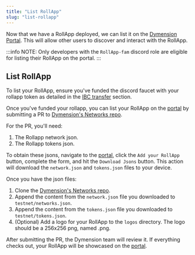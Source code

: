 ```yaml
---
title: "List RollApp"
slug: "list-rollapp"
---
```


Now that we have a RollApp deployed, we can list it on the [Dymension Portal](https://portal.dymension.xyz). This will allow other users to discover and interact with the RollApp.

:::info NOTE:
Only developers with the `RollApp-fam` discord role are eligible for listing their RollApp on the portal.
:::
## List RollApp

To list your RollApp, ensure you've funded the discord faucet with your rollapp token as detailed in the [IBC transfer](/docs/build/quick-start/roller-quick/ibc-transfer.md) section.

Once you've funded your rollapp, you can list your RollApp on the [portal](https://portal.dymension.xyz) by submitting a PR to [Dymension's Networks repo](https://github.com/dymensionxyz/networks/).

For the PR, you'll need:
1. The Rollapp network json.
2. The Rollapp tokens json.

To obtain these jsons, navigate to the [portal](https://portal.dymension.xyz), click the `Add your RollApp` button, complete the form, and hit the `Download Jsons` button. This action will download the `network.json` and `tokens.json` files to your device.

Once you have the json files:
1. Clone the [Dymension's Networks repo](https://github.com/dymensionxyz/networks/).
2. Append the content from the `network.json` file you downloaded to `testnet/networks.json`.
3. Append the content from the `tokens.json` file you downloaded to `testnet/tokens.json`.
4. (Optional) Add a logo for your RollApp to the `logos` directory. The logo should be a 256x256 png, named <your-rollapp-id>.png.

After submitting the PR, the Dymension team will review it. If everything checks out, your RollApp will be showcased on the [portal](https://portal.dymension.xyz).

